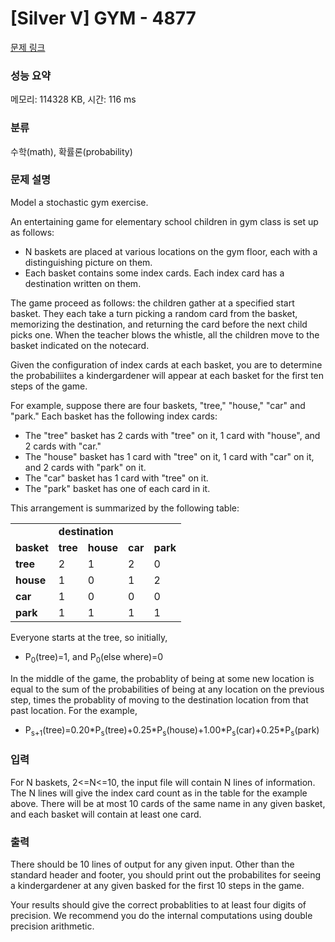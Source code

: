 # [Silver V] GYM - 4877 

[문제 링크](https://www.acmicpc.net/problem/4877) 

### 성능 요약

메모리: 114328 KB, 시간: 116 ms

### 분류

수학(math), 확률론(probability)

### 문제 설명

<p>Model a stochastic gym exercise.</p>

<p>An entertaining game for elementary school children in gym class is set up as follows:</p>

<ul>
	<li>N baskets are placed at various locations on the gym floor, each with a distinguishing picture on them.</li>
	<li>Each basket contains some index cards. Each index card has a destination written on them.</li>
</ul>

<p>The game proceed as follows: the children gather at a specified start basket. They each take a turn picking a random card from the basket, memorizing the destination, and returning the card before the next child picks one. When the teacher blows the whistle, all the children move to the basket indicated on the notecard.</p>

<p>Given the configuration of index cards at each basket, you are to determine the probabiliites a kindergardener will appear at each basket for the first ten steps of the game.</p>

<p>For example, suppose there are four baskets, "tree," "house," "car" and "park." Each basket has the following index cards:</p>

<ul>
	<li>The "tree" basket has 2 cards with "tree" on it, 1 card with "house", and 2 cards with "car."</li>
	<li>The "house" basket has 1 card with "tree" on it, 1 card with "car" on it, and 2 cards with "park" on it.</li>
	<li>The "car" basket has 1 card with "tree" on it.</li>
	<li>The "park" basket has one of each card in it.</li>
</ul>

<p>This arrangement is summarized by the following table:</p>

<table class="table table-bordered">
	<tbody>
		<tr>
			<td> </td>
			<td colspan="4"><b>destination</b></td>
		</tr>
		<tr>
			<td><b>basket</b></td>
			<td><b>tree</b></td>
			<td><b>house</b></td>
			<td><b>car</b></td>
			<td><b>park</b></td>
		</tr>
		<tr>
			<td><b>tree</b></td>
			<td>2</td>
			<td>1</td>
			<td>2</td>
			<td>0</td>
		</tr>
		<tr>
			<td><b>house</b></td>
			<td>1</td>
			<td>0</td>
			<td>1</td>
			<td>2</td>
		</tr>
		<tr>
			<td><b>car</b></td>
			<td>1</td>
			<td>0</td>
			<td>0</td>
			<td>0</td>
		</tr>
		<tr>
			<td><b>park</b></td>
			<td>1</td>
			<td>1</td>
			<td>1</td>
			<td>1</td>
		</tr>
	</tbody>
</table>

<p>Everyone starts at the tree, so initially,</p>

<ul>
	<li>P<sub>0</sub>(tree)=1, and P<sub>0</sub>(else where)=0</li>
</ul>

<p>In the middle of the game, the probablity of being at some new location is equal to the sum of the probabilities of being at any location on the previous step, times the probablity of moving to the destination location from that past location. For the example,</p>

<ul>
	<li>P<sub>s+1</sub>(tree)=0.20*P<sub>s</sub>(tree)+0.25*P<sub>s</sub>(house)+1.00*P<sub>s</sub>(car)+0.25*P<sub>s</sub>(park)</li>
</ul>

### 입력 

 <p>For N baskets, 2<=N<=10, the input file will contain N lines of information. The N lines will give the index card count as in the table for the example above. There will be at most 10 cards of the same name in any given basket, and each basket will contain at least one card.</p>

### 출력 

 <p>There should be 10 lines of output for any given input. Other than the standard header and footer, you should print out the probabilites for seeing a kindergardener at any given basked for the first 10 steps in the game.</p>

<p>Your results should give the correct probablities to at least four digits of precision. We recommend you do the internal computations using double precision arithmetic.</p>


